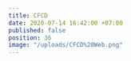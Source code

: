 ```yaml
---
title: CFCD
date: 2020-07-14 16:42:00 +07:00
published: false
position: 36
image: "/uploads/CFCD%20Web.png"
---
```


